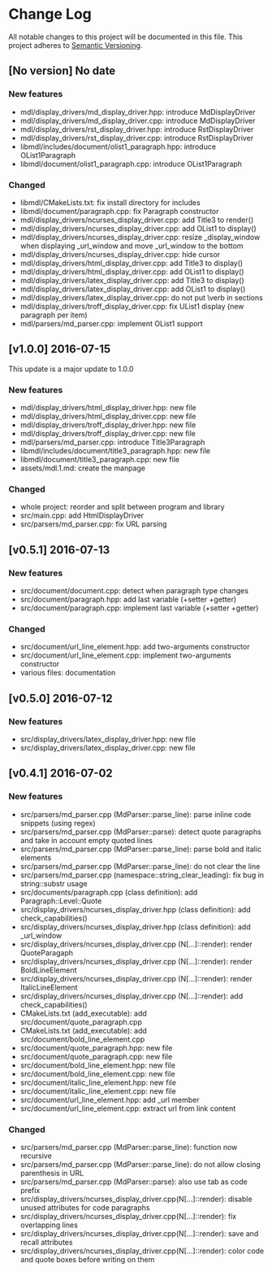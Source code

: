 # Change Log

All notable changes to this project will be documented in this file.
This project adheres to [Semantic Versioning](http://semver.org/).

## [No version] No date

### New features

* mdl/display_drivers/md_display_driver.hpp: introduce MdDisplayDriver
* mdl/display_drivers/md_display_driver.cpp: introduce MdDisplayDriver
* mdl/display_drivers/rst_display_driver.hpp: introduce RstDisplayDriver
* mdl/display_drivers/rst_display_driver.cpp: introduce RstDisplayDriver
* libmdl/includes/document/olist1_paragraph.hpp: introduce OList1Paragraph
* libmdl/document/olist1_paragraph.cpp: introduce OList1Paragraph

### Changed

* libmdl/CMakeLists.txt: fix install directory for includes
* libmdl/document/paragraph.cpp: fix Paragraph constructor
* mdl/display_drivers/ncurses_display_driver.cpp: add Title3 to render()
* mdl/display_drivers/ncurses_display_driver.cpp: add OList1 to display()
* mdl/display_drivers/ncurses_display_driver.cpp: resize _display_window when 
displaying _url_window and move _url_window to the bottom
* mdl/display_drivers/ncurses_display_driver.cpp: hide cursor 
* mdl/display_drivers/html_display_driver.cpp: add Title3 to display()
* mdl/display_drivers/html_display_driver.cpp: add OList1 to display()
* mdl/display_drivers/latex_display_driver.cpp: add Title3 to display()
* mdl/display_drivers/latex_display_driver.cpp: add OList1 to display()
* mdl/display_drivers/latex_display_driver.cpp: do not put \verb in sections
* mdl/display_drivers/troff_display_driver.cpp: fix UList1 display (new paragraph per item)
* mdl/parsers/md_parser.cpp: implement OList1 support

## [v1.0.0] 2016-07-15

This update is a major update to 1.0.0

### New features

* mdl/display_drivers/html_display_driver.hpp: new file
* mdl/display_drivers/html_display_driver.cpp: new file
* mdl/display_drivers/troff_display_driver.hpp: new file
* mdl/display_drivers/troff_display_driver.cpp: new file
* mdl/parsers/md_parser.cpp: introduce Title3Paragraph
* libmdl/includes/document/title3_paragraph.hpp: new file
* libmdl/document/title3_paragraph.cpp: new file
* assets/mdl.1.md: create the manpage

### Changed

* whole project: reorder and split between program and library
* src/main.cpp: add HtmlDisplayDriver
* src/parsers/md_parser.cpp: fix URL parsing

## [v0.5.1] 2016-07-13

### New features

* src/document/document.cpp: detect when paragraph type changes
* src/document/paragraph.hpp: add last variable (+setter +getter)
* src/document/paragraph.cpp: implement last variable (+setter +getter)

### Changed

* src/document/url_line_element.hpp: add two-arguments constructor
* src/document/url_line_element.cpp: implement two-arguments constructor
* various files: documentation

## [v0.5.0] 2016-07-12

### New features

* src/display_drivers/latex_display_driver.hpp: new file
* src/display_drivers/latex_display_driver.cpp: new file

## [v0.4.1] 2016-07-02

### New features

* src/parsers/md_parser.cpp (MdParser::parse_line): parse inline code snippets (using regex)
* src/parsers/md_parser.cpp (MdParser::parse): detect quote paragraphs and take in account
empty quoted lines
* src/parsers/md_parser.cpp (MdParser::parse_line): parse bold and italic elements
* src/parsers/md_parser.cpp (MdParser::parse_line): do not clear the line
* src/parsers/md_parser.cpp (namespace::string_clear_leading): fix bug in string::substr usage
* src/documents/paragraph.cpp (class definition): add Paragraph::Level::Quote
* src/display_drivers/ncurses_display_driver.hpp (class definition): add check_capabilities()
* src/display_drivers/ncurses_display_driver.hpp (class definition): add _url_window
* src/display_drivers/ncurses_display_driver.cpp (N[...]::render): render QuoteParagaph
* src/display_drivers/ncurses_display_driver.cpp (N[...]::render): render BoldLineElement
* src/display_drivers/ncurses_display_driver.cpp (N[...]::render): render ItalicLineElement
* src/display_drivers/ncurses_display_driver.cpp (N[...]::render): add check_capabilities()
* CMakeLists.txt (add_executable): add src/document/quote_paragraph.cpp
* CMakeLists.txt (add_executable): add src/document/bold_line_element.cpp
* src/document/quote_paragraph.hpp: new file
* src/document/quote_paragraph.cpp: new file
* src/document/bold_line_element.hpp: new file
* src/document/bold_line_element.cpp: new file
* src/document/italic_line_element.hpp: new file
* src/document/italic_line_element.cpp: new file
* src/document/url_line_element.hpp: add _url member
* src/document/url_line_element.cpp: extract url from link content

### Changed

* src/parsers/md_parser.cpp (MdParser::parse_line): function now recursive
* src/parsers/md_parser.cpp (MdParser::parse_line): do not allow closing parenthesis in URL
* src/parsers/md_parser.cpp (MdParser::parse): also use tab as code prefix
* src/display_drivers/ncurses_display_driver.cpp(N[...]::render): disable unused attributes
for code paragraphs
* src/display_drivers/ncurses_display_driver.cpp(N[...]::render): fix overlapping lines
* src/display_drivers/ncurses_display_driver.cpp(N[...]::render): save and recall attributes
* src/display_drivers/ncurses_display_driver.cpp(N[...]::render): color code and quote boxes
before writing on them
